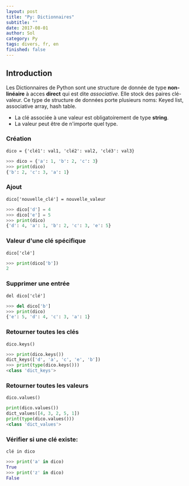 ```yaml
---
layout: post
title: "Py: Dictionnaires"
subtitle: ""
date: 2017-08-01
author: Sol
category: Py
tags: divers, fr, en
finished: false
---
```


## Introduction

Les Dictionnaires de Python sont une structure de donnée de type **non-linéaire** à acces **direct** qui est dite _associative_. Elle stock des paires clé-valeur. Ce type de structure de données porte plusieurs noms: Keyed list, associative array, hash table.

* La clé associée à une valeur est obligatoirement de type **string**. 
* La valeur peut être de n'importe quel type.

### Création

`dico = {'clé1': val1, 'clé2': val2, 'clé3': val3}`

```python
>>> dico = {'a': 1, 'b': 2, 'c': 3}
>>> print(dico)
{'b': 2, 'c': 3, 'a': 1}
```

### Ajout

`dico['nouvelle_clé'] = nouvelle_valeur`

```python
>>> dico['d'] = 4
>>> dico['e'] = 5
>>> print(dico)
{'d': 4, 'a': 1, 'b': 2, 'c': 3, 'e': 5}
```

### Valeur d'une clé spécifique

`dico['clé']`

```python
>>> print(dico['b'])
2
```

### Supprimer une entrée 

`del dico['clé']`

```python
>>> del dico['b']
>>> print(dico)
{'e': 5, 'd': 4, 'c': 3, 'a': 1}
```

### Retourner toutes les clés 

`dico.keys()`

```python
>>> print(dico.keys())
dict_keys(['d', 'a', 'c', 'e', 'b'])
>>> print(type(dico.keys()))
<class 'dict_keys'>
```

### Retourner toutes les valeurs

`dico.values()`

```python
print(dico.values())
dict_values([4, 3, 2, 5, 1])
print(type(dico.values()))
<class 'dict_values'>
```

### Vérifier si une clé existe:

`clé in dico`

```python
>>> print('a' in dico)
True
>>> print('z' in dico)
False
```

### 

```python

```

### 

```python

```

### 

```python

```

### 

```python

```